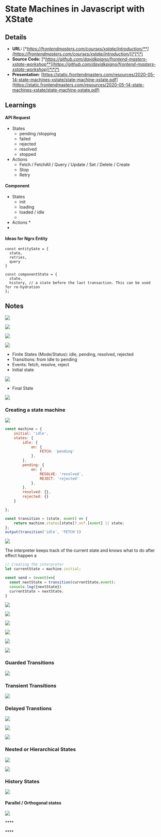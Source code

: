 # State Machines in Javascript with XState

## Details

* **URL:** [**https://frontendmasters.com/courses/xstate/introduction/**](https://frontendmasters.com/courses/xstate/introduction/)\*\*\*\*
* **Source Code:** [**https://github.com/davidkpiano/frontend-masters-xstate-workshop**](https://github.com/davidkpiano/frontend-masters-xstate-workshop)\*\*\*\*
* **Presentation**: [https://static.frontendmasters.com/resources/2020-05-14-state-machines-xstate/state-machine-xstate.pdf](https://static.frontendmasters.com/resources/2020-05-14-state-machines-xstate/state-machine-xstate.pdf)

## Learnings

#### API Request 

* States
  * pending /stopping
  * failed
  * rejected
  * resolved
  * stopped
* Actions
  * Fetch / FetchAll / Query / Update / Set / Delete / Create
  * Stop
  * Retry

#### Component 

* States
  * init
  * loading
  * loaded / idle 
  * 
* Actions
  * 
* 
#### Ideas for Ngrx Entity

```text
const entitySate = {
  state,
  retries,
  query
}

const componentState = {
  state,
  history, // a state before the last transaction. This can be used for re-hydration
};
```







## Notes



![](../../.gitbook/assets/image%20%28212%29.png)



![](../../.gitbook/assets/image%20%28214%29.png)

![](../../.gitbook/assets/image%20%28219%29.png)

![](../../.gitbook/assets/image%20%28215%29.png)

* Finite States \(Mode/Status\): idle, pending, resolved, rejected
* Transitions: from Idle to pending
* Events: fetch, resolve, reject
* Initial state 

![](../../.gitbook/assets/image%20%28222%29.png)

* Final State 

![](../../.gitbook/assets/image%20%28210%29.png)

### Creating a state machine

![](../../.gitbook/assets/image%20%28206%29.png)

```javascript
const machine = {
    initial: 'idle',
    states: {
        idle: {
            on: {
                FETCH: 'pending'
            },
        },
        pending: {
            on: {
                RESOLVE: 'resolved',
                REJECT: 'rejected'
            },
        },
        resolved: {},
        rejected: {}
    }

};

const transition = (state, event) => {
    return machine.states[state]?.on?.[event] || state;
};
output(transition('idle', 'FETCH'))
```

![](../../.gitbook/assets/image%20%28283%29.png)

The interpreter keeps track of the current state and knows what to do after effect happen a 

```typescript
// Creating the interpreter
let currentState = machine.initial;

const send = (event)=>{
  const nextState = transition(currentState,event);
  console.log({nextState})
  currentState = nextState;
}

```

![](../../.gitbook/assets/image%20%28276%29.png)

![](../../.gitbook/assets/image%20%28280%29.png)

![](../../.gitbook/assets/image%20%28275%29.png)

![](../../.gitbook/assets/image%20%28278%29.png)

![](../../.gitbook/assets/image%20%28284%29.png)

![](../../.gitbook/assets/image%20%28285%29.png)

### Guarded Transitions

![](../../.gitbook/assets/image%20%28274%29.png)

### Transient Transitions

![](../../.gitbook/assets/image%20%28273%29.png)

### Delayed Transtions

![](../../.gitbook/assets/image%20%28286%29.png)

![](../../.gitbook/assets/image%20%28287%29.png)

![](../../.gitbook/assets/image%20%28281%29.png)

### Nested or Hierarchical States

![](../../.gitbook/assets/image%20%28279%29.png)

![](../../.gitbook/assets/image%20%28282%29.png)

### History States

![](../../.gitbook/assets/image%20%28277%29.png)

#### Parallel / Orthogonal states

![](../../.gitbook/assets/image%20%28272%29.png)



\*\*\*\*

\*\*\*\*

